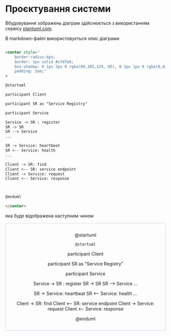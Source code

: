 # Проєктування системи


Вбудовування зображень діаграм здійснюється з використанням сервісу [plantuml.com](https://plantuml.com/). 

В markdown-файлі використовується опис діаграми

```md

<center style="
    border-radius:4px;
    border: 1px solid #cfd7e6;
    box-shadow: 0 1px 3px 0 rgba(89,105,129,.05), 0 1px 1px 0 rgba(0,0,0,.025);
    padding: 1em;"
>

@startuml

participant Client

participant SR as "Service Registry"

participant Service

Service -> SR : register
SR -> SR
SR --> Service
...

SR -> Service: heartbeat
SR <-- Service: health
...

Client -> SR: find
Client <-- SR: service endpoint
Client -> Service: request
Client <-- Service: response



@enduml

</center>
```

яка буде відображена наступним чином

<center style="
    border-radius:4px;
    border: 1px solid #cfd7e6;
    box-shadow: 0 1px 3px 0 rgba(89,105,129,.05), 0 1px 1px 0 rgba(0,0,0,.025);
    padding: 1em;"
>

@startuml

    @startuml

participant Client

participant SR as "Service Registry"

participant Service

Service -> SR : register
SR -> SR
SR --> Service
...

SR -> Service: heartbeat
SR <-- Service: health
...

Client -> SR: find
Client <-- SR: service endpoint
Client -> Service: request
Client <-- Service: response



@enduml

</center>



